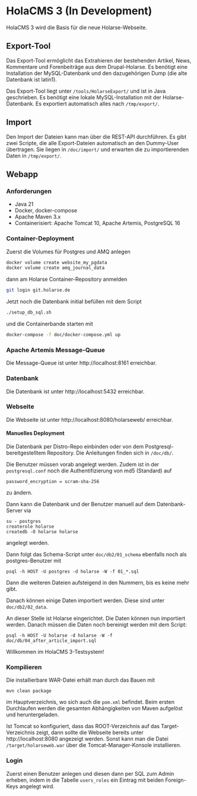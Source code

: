 # HolaCMS 3 (In Development)

HolaCMS 3 wird die Basis für die neue Holarse-Webseite.

## Export-Tool
Das Export-Tool ermöglicht das Extrahieren der bestehenden Artikel, News, Kommentare und Forenbeiträge aus dem Drupal-Holarse. Es benötigt eine Installation der MySQL-Datenbank und den
dazugehörigen Dump (die alte Datenbank ist latin1).

Das Export-Tool liegt unter ```/tools/HolarseExport/``` und ist in Java geschrieben. Es benötigt eine lokale MySQL-Installation mit der Holarse-Datenbank. Es exportiert automatisch alles nach ```/tmp/export/```. 

## Import

Den Import der Dateien kann man über die REST-API durchführen. Es gibt zwei Scripte, die alle Export-Dateien automatisch an den Dummy-User übertragen. Sie liegen in ```/doc/import/``` und erwarten die zu importierenden Daten in ```/tmp/export/```.

## Webapp

### Anforderungen
* Java 21
* Docker, docker-compose
* Apache Maven 3.x
* Containerisiert: Apache Tomcat 10, Apache Artemis, PostgreSQL 16

### Container-Deployment
Zuerst die Volumes für Postgres und AMQ anlegen
```bash
docker volume create website_my_pgdata
docker volume create amq_journal_data
```

dann am Holarse Container-Repository anmelden
```bash
git login git.holarse.de
```

Jetzt noch die Datenbank initial befüllen mit dem Script
```bash
./setup_db_sql.sh
```

und die Containerbande starten mit
```bash
docker-compose -f doc/docker-compose.yml up
```

### Apache Artemis Message-Queue
Die Message-Queue ist unter http://localhost:8161 erreichbar.

### Datenbank
Die Datenbank ist unter http://localhost:5432 erreichbar.

### Webseite

Die Webseite ist unter http://localhost:8080/holarseweb/ erreichbar.

#### Manuelles Deployment
Die Datenbank per Distro-Repo einbinden oder von dem Postgresql-bereitgestelltem Repository. Die Anleitungen finden sich in ```/doc/db/```.

Die Benutzer müssen vorab angelegt werden. Zudem ist in der ```postgresql.conf``` noch die Authentifizierung von md5 (Standard) auf 
```
password_encryption = scram-sha-256
```
zu ändern.

Dann kann die Datenbank und der Benutzer manuell auf dem Datenbank-Server via

    su - postgres
    createrole holarse
    createdb -O holarse holarse

angelegt werden.

Dann folgt das Schema-Script unter ```doc/db2/01_schema``` ebenfalls noch als postgres-Benutzer mit

    psql -h HOST -U postgres -d holarse -W -f 01_*.sql
 
Dann die weiteren Dateien aufsteigend in den Nummern, bis es keine mehr gibt.

Danach können einige Daten importiert werden. Diese sind unter ```doc/db2/02_data```.

    
An dieser Stelle ist Holarse eingerichtet. Die Daten können nun importiert werden. Danach müssen die Daten noch bereinigt werden mit dem Script:

    psql -h HOST -U holarse -d holarse -W -f doc/db/04_after_article_import.sql

Willkommen im HolaCMS 3-Testsystem!

### Kompilieren
Die installierbare WAR-Datei erhält man durch das Bauen mit
    
    mvn clean package
    
im Hauptverzeichnis, wo sich auch die ```pom.xml``` befindet. Beim ersten Durchlaufen werden die gesamten Abhängigkeiten von
Maven aufgelöst und heruntergeladen.

Ist Tomcat so konfiguriert, dass das ROOT-Verzeichnis auf das Target-Verzeichnis zeigt, dann sollte die Webseite bereits unter http://localhost:8080 angezeigt werden. Sonst kann man die Datei ```/target/holarseweb.war``` über
die Tomcat-Manager-Konsole installieren.

### Login
Zuerst einen Benutzer anlegen und diesen dann per SQL zum Admin erheben, indem in die Tabelle ```users_roles``` ein Eintrag mit beiden Foreign-Keys angelegt wird.
